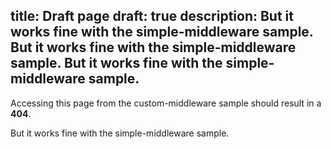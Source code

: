title: Draft page
draft: true
description: But it works fine with the simple-middleware sample. But it works fine with the simple-middleware sample. But it works fine with the simple-middleware sample.
---

Accessing this page from the custom-middleware sample should result in a **404**.

But it works fine with the simple-middleware sample.
